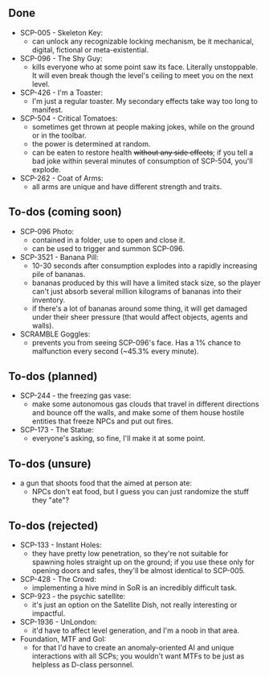 
## Done

- SCP-005 - Skeleton Key:
  - can unlock any recognizable locking mechanism, be it mechanical, digital, fictional or meta-existential.
- SCP-096 - The Shy Guy:
  - kills everyone who at some point saw its face. Literally unstoppable. It will even break though the level's ceiling to meet you on the next level.
- SCP-426 - I'm a Toaster:
  - I'm just a regular toaster. My secondary effects take way too long to manifest.
- SCP-504 - Critical Tomatoes:
  - sometimes get thrown at people making jokes, while on the ground or in the toolbar.
  - the power is determined at random.
  - can be eaten to restore health ~~without any side effects~~; if you tell a bad joke within several minutes of consumption of SCP-504, you'll explode.
- SCP-262 - Coat of Arms:
  - all arms are unique and have different strength and traits.



## To-dos (coming soon)

- SCP-096 Photo:
  - contained in a folder, use to open and close it.
  - can be used to trigger and summon SCP-096.
- SCP-3521 - Banana Pill:
  - 10-30 seconds after consumption explodes into a rapidly increasing pile of bananas.
  - bananas produced by this will have a limited stack size, so the player can't just absorb several million kilograms of bananas into their inventory.
  - if there's a lot of bananas around some thing, it will get damaged under their sheer pressure (that would affect objects, agents and walls).
- SCRAMBLE Goggles:
  - prevents you from seeing SCP-096's face. Has a 1% chance to malfunction every second (~45.3% every minute).



## To-dos (planned)

- SCP-244 - the freezing gas vase:
  - make some autonomous gas clouds that travel in different directions and bounce off the walls, and make some of them house hostile entities that freeze NPCs and put out fires.
- SCP-173 - The Statue:
  - everyone's asking, so fine, I'll make it at some point.



## To-dos (unsure)

- a gun that shoots food that the aimed at person ate:
  - NPCs don't eat food, but I guess you can just randomize the stuff they "ate"?



## To-dos (rejected)

- SCP-133 - Instant Holes:
  - they have pretty low penetration, so they're not suitable for spawning holes straight up on the ground; if you use these only for opening doors and safes, they'll be almost identical to SCP-005.
- SCP-428 - The Crowd:
  - implementing a hive mind in SoR is an incredibly difficult task.
- SCP-923 - the psychic satellite:
  - it's just an option on the Satellite Dish, not really interesting or impactful.
- SCP-1936 - UnLondon:
  - it'd have to affect level generation, and I'm a noob in that area.
- Foundation, MTF and GoI:
  - for that I'd have to create an anomaly-oriented AI and unique interactions with all SCPs; you wouldn't want MTFs to be just as helpless as D-class personnel.


